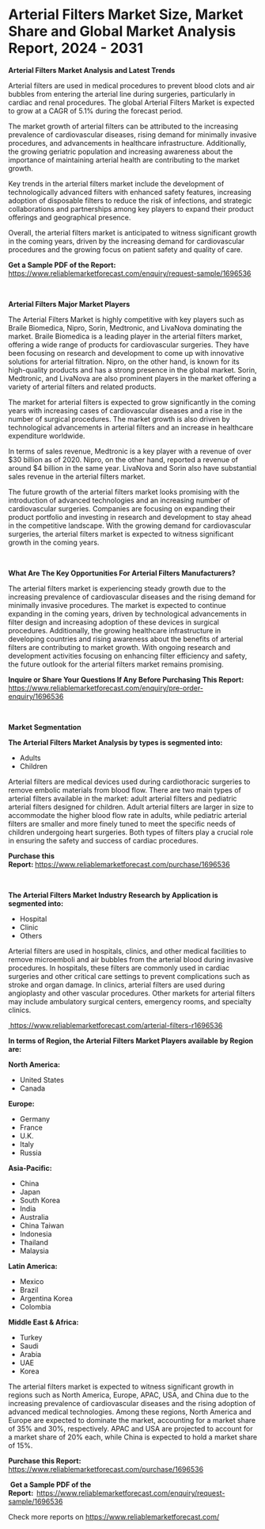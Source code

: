 <p><h1>Arterial Filters Market Size, Market Share and Global Market Analysis Report, 2024 - 2031</h1></p><p><strong>Arterial Filters Market Analysis and Latest Trends</strong></p>
<p><p>Arterial filters are used in medical procedures to prevent blood clots and air bubbles from entering the arterial line during surgeries, particularly in cardiac and renal procedures. The global Arterial Filters Market is expected to grow at a CAGR of 5.1% during the forecast period.</p><p>The market growth of arterial filters can be attributed to the increasing prevalence of cardiovascular diseases, rising demand for minimally invasive procedures, and advancements in healthcare infrastructure. Additionally, the growing geriatric population and increasing awareness about the importance of maintaining arterial health are contributing to the market growth.</p><p>Key trends in the arterial filters market include the development of technologically advanced filters with enhanced safety features, increasing adoption of disposable filters to reduce the risk of infections, and strategic collaborations and partnerships among key players to expand their product offerings and geographical presence.</p><p>Overall, the arterial filters market is anticipated to witness significant growth in the coming years, driven by the increasing demand for cardiovascular procedures and the growing focus on patient safety and quality of care.</p></p>
<p><strong>Get a Sample PDF of the Report:&nbsp;</strong> <a href="https://www.reliablemarketforecast.com/enquiry/request-sample/1696536">https://www.reliablemarketforecast.com/enquiry/request-sample/1696536</a></p>
<p>&nbsp;</p>
<p><strong>Arterial Filters Major Market Players</strong></p>
<p><p>The Arterial Filters Market is highly competitive with key players such as Braile Biomedica, Nipro, Sorin, Medtronic, and LivaNova dominating the market. Braile Biomedica is a leading player in the arterial filters market, offering a wide range of products for cardiovascular surgeries. They have been focusing on research and development to come up with innovative solutions for arterial filtration. Nipro, on the other hand, is known for its high-quality products and has a strong presence in the global market. Sorin, Medtronic, and LivaNova are also prominent players in the market offering a variety of arterial filters and related products.</p><p>The market for arterial filters is expected to grow significantly in the coming years with increasing cases of cardiovascular diseases and a rise in the number of surgical procedures. The market growth is also driven by technological advancements in arterial filters and an increase in healthcare expenditure worldwide.</p><p>In terms of sales revenue, Medtronic is a key player with a revenue of over $30 billion as of 2020. Nipro, on the other hand, reported a revenue of around $4 billion in the same year. LivaNova and Sorin also have substantial sales revenue in the arterial filters market.</p><p>The future growth of the arterial filters market looks promising with the introduction of advanced technologies and an increasing number of cardiovascular surgeries. Companies are focusing on expanding their product portfolio and investing in research and development to stay ahead in the competitive landscape. With the growing demand for cardiovascular surgeries, the arterial filters market is expected to witness significant growth in the coming years.</p></p>
<p>&nbsp;</p>
<p><strong>What Are The Key Opportunities For Arterial Filters Manufacturers?</strong></p>
<p><p>The arterial filters market is experiencing steady growth due to the increasing prevalence of cardiovascular diseases and the rising demand for minimally invasive procedures. The market is expected to continue expanding in the coming years, driven by technological advancements in filter design and increasing adoption of these devices in surgical procedures. Additionally, the growing healthcare infrastructure in developing countries and rising awareness about the benefits of arterial filters are contributing to market growth. With ongoing research and development activities focusing on enhancing filter efficiency and safety, the future outlook for the arterial filters market remains promising.</p></p>
<p><strong>Inquire or Share Your Questions If Any Before Purchasing This Report:</strong> <a href="https://www.reliablemarketforecast.com/enquiry/pre-order-enquiry/1696536">https://www.reliablemarketforecast.com/enquiry/pre-order-enquiry/1696536</a></p>
<p>&nbsp;</p>
<p><strong>Market Segmentation</strong></p>
<p><strong>The Arterial Filters Market Analysis by types is segmented into:</strong></p>
<p><ul><li>Adults</li><li>Children</li></ul></p>
<p><p>Arterial filters are medical devices used during cardiothoracic surgeries to remove embolic materials from blood flow. There are two main types of arterial filters available in the market: adult arterial filters and pediatric arterial filters designed for children. Adult arterial filters are larger in size to accommodate the higher blood flow rate in adults, while pediatric arterial filters are smaller and more finely tuned to meet the specific needs of children undergoing heart surgeries. Both types of filters play a crucial role in ensuring the safety and success of cardiac procedures.</p></p>
<p><strong>Purchase this Report:&nbsp;</strong><a href="https://www.reliablemarketforecast.com/purchase/1696536">https://www.reliablemarketforecast.com/purchase/1696536</a></p>
<p>&nbsp;</p>
<p><strong>The Arterial Filters Market Industry Research by Application is segmented into:</strong></p>
<p><ul><li>Hospital</li><li>Clinic</li><li>Others</li></ul></p>
<p><p>Arterial filters are used in hospitals, clinics, and other medical facilities to remove microemboli and air bubbles from the arterial blood during invasive procedures. In hospitals, these filters are commonly used in cardiac surgeries and other critical care settings to prevent complications such as stroke and organ damage. In clinics, arterial filters are used during angioplasty and other vascular procedures. Other markets for arterial filters may include ambulatory surgical centers, emergency rooms, and specialty clinics.</p></p>
<p><a href="https://www.reliablemarketforecast.com/arterial-filters-r1696536">&nbsp;https://www.reliablemarketforecast.com/arterial-filters-r1696536</a></p>
<p><strong>In terms of Region, the Arterial Filters Market Players available by Region are:</strong></p>
<p>
    <p> <strong> North America: </strong>
        <ul>
            <li>United States</li>
            <li>Canada</li>
        </ul>
        </p> 
    <p> <strong> Europe: </strong>
        <ul>
            <li>Germany</li>
            <li>France</li>
            <li>U.K.</li>
            <li>Italy</li>
            <li>Russia</li>
        </ul>
        </p> 
    <p> <strong> Asia-Pacific: </strong>
        <ul>
            <li>China</li>
            <li>Japan</li>
            <li>South Korea</li>
            <li>India</li>
            <li>Australia</li>
            <li>China Taiwan</li>
            <li>Indonesia</li>
            <li>Thailand</li>
            <li>Malaysia</li>
        </ul>
        </p> 
    <p> <strong> Latin America: </strong>
        <ul>
            <li>Mexico</li>
            <li>Brazil</li>
            <li>Argentina Korea</li>
            <li>Colombia</li>
        </ul>
        </p> 
    <p> <strong> Middle East & Africa: </strong>
        <ul>
            <li>Turkey</li>
            <li>Saudi</li>
            <li>Arabia</li>
            <li>UAE</li>
            <li>Korea</li>
        </ul>
    </p>
    </p>
<p><p>The arterial filters market is expected to witness significant growth in regions such as North America, Europe, APAC, USA, and China due to the increasing prevalence of cardiovascular diseases and the rising adoption of advanced medical technologies. Among these regions, North America and Europe are expected to dominate the market, accounting for a market share of 35% and 30%, respectively. APAC and USA are projected to account for a market share of 20% each, while China is expected to hold a market share of 15%.</p></p>
<p><strong>Purchase this Report: </strong><a href="https://www.reliablemarketforecast.com/purchase/1696536">https://www.reliablemarketforecast.com/purchase/1696536</a></p>
<p>&nbsp;<strong>Get a Sample PDF of the Report:&nbsp;&nbsp;</strong><a href="https://www.reliablemarketforecast.com/enquiry/request-sample/1696536">https://www.reliablemarketforecast.com/enquiry/request-sample/1696536</a></p>
<p><strong></strong></p>
<p>Check more reports on <a href="https://www.reliablemarketforecast.com/">https://www.reliablemarketforecast.com/</a></p>